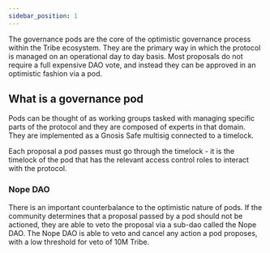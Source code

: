 ```yaml
---
sidebar_position: 1
---
```


The governance pods are the core of the optimistic governance process within the Tribe ecosystem. They are the primary way in which the protocol is managed on an operational day to day basis. Most proposals do not require a full expensive DAO vote, and instead they can be approved in an optimistic fashion via a pod.

## What is a governance pod
Pods can be thought of as working groups tasked with managing specific parts of the protocol and they are composed of experts in that domain. They are implemented as a Gnosis Safe multisig connected to a timelock. 

Each proposal a pod passes must go through the timelock - it is the timelock of the pod that has the relevant access control roles to interact with the protocol. 

### Nope DAO
There is an important counterbalance to the optimistic nature of pods. If the community determines that a proposal passed by a pod should not be actioned, they are able to veto the proposal via a sub-dao called the Nope DAO. The Nope DAO is able to veto and cancel any action a pod proposes, with a low threshold for veto of 10M Tribe. 
